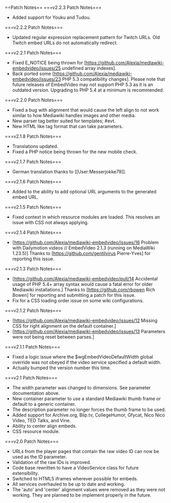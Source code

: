 ==Patch Notes==
===v2.2.3 Patch Notes===
* Added support for Youku and Tudou.

===v2.2.2 Patch Notes===
* Updated regular expression replacement pattern for Twitch URLs.  Old Twitch embed URLs do not automatically redirect.

===v2.2.1 Patch Notes===
* Fixed E_NOTICE being thrown for [https://github.com/Alexia/mediawiki-embedvideo/issues/25 undefined array indexes].
* Back ported some [https://github.com/Alexia/mediawiki-embedvideo/issues/23 PHP 5.3 compatibility changes].  Please note that future releases of EmbedVideo may not support PHP 5.3 as it is an outdated version.  Upgrading to PHP 5.4 at a minimum is recommended.

===v2.2.0 Patch Notes===
* Fixed a bug with alignment that would cause the left align to not work similar to how Mediawiki handles images and other media.
* New parser tag better suited for templates; #evt.
* New HTML like tag format that can take parameters.

===v2.1.8 Patch Notes===
* Translations updated.
* Fixed a PHP notice being thrown for the new mobile check.

===v2.1.7 Patch Notes===
* German translation thanks to [[User:Messerjokke79]].

===v2.1.6 Patch Notes===
* Added to the ability to add optional URL arguments to the generated embed URL.

===v2.1.5 Patch Notes===
* Fixed context in which resource modules are loaded.  This resolves an issue with CSS not always applying.

===v2.1.4 Patch Notes===
* [https://github.com/Alexia/mediawiki-embedvideo/issues/16 Problem with Dailymotion videos // EmbedVideo 2.1.3 (running on MediaWiki 1.23.5)]  Thanks to [https://github.com/gentilvirus Pierre-Yves] for reporting this issue.

===v2.1.3 Patch Notes===
* [https://github.com/Alexia/mediawiki-embedvideo/pull/14 Accidental usage of PHP 5.4+ array syntax would cause a fatal error for older Mediawiki installations.]  Thanks to [https://github.com/rbowen Rich Bowen] for reporting and submitting a patch for this issue.
* Fix for a CSS loading order issue on some wiki configurations.

===v2.1.2 Patch Notes===
* [https://github.com/Alexia/mediawiki-embedvideo/issues/12 Missing CSS for right alignment on the default container.]
* [https://github.com/Alexia/mediawiki-embedvideo/issues/13 Parameters were not being reset between parses.]

===v2.1.1 Patch Notes===
* Fixed a logic issue where the $wgEmbedVideoDefaultWidth global override was not obeyed if the video service specified a default width.
* Actually bumped the version number this time.

===v2.1 Patch Notes===
* The width parameter was changed to dimensions.  See parameter documentation above.
* New container parameter to use a standard Mediawiki thumb frame or default to a generic container.
* The description parameter no longer forces the thumb frame to be used.
* Added support for Archive.org, Blip.tv, CollegeHumor, Gfycat, Nico Nico Video, TED Talks, and Vine.
* Ability to center align embeds.
* CSS resource module.

===v2.0 Patch Notes===
* URLs from the player pages that contain the raw video ID can now be used as the ID parameter.
* Validation of the raw IDs is improved.
* Code base rewritten to have a VideoService class for future extensibility.
* Switched to HTML5 iframes wherever possible for embeds.
* All services overhauled to be up to date and working.
* The 'auto' and 'center' alignment values were removed as they were not working.  They are planned to be implement properly in the future.